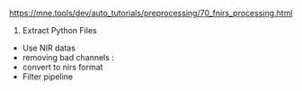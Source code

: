 https://mne.tools/dev/auto_tutorials/preprocessing/70_fnirs_processing.html

1. Extract Python Files
- Use NIR datas
- removing bad channels : 
- convert to nirs format
- Filter pipeline